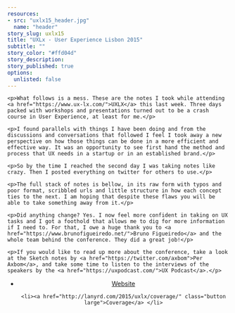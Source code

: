 ```yaml
---
resources:
- src: "uxlx15_header.jpg"
  name: "header"
story_slug: uxlx15
title: "UXLx - User Experience Lisbon 2015"
subtitle: ""
story_color: "#ffd04d"
story_description: 
story_published: true
options:
  unlisted: false
---
```


<style>
/* Custom, iPhone Retina */ 
@media only screen and (min-width : 320px) {
div.full-width{margin-right: -1.5em; margin-left: -1.5em; margin-bottom: 1em
}

/* Extra Small Devices, Phones */ 
@media only screen and (min-width : 480px) {

}

/* Small Devices, Tablets */
@media only screen and (min-width : 768px) {
    div.full-width{margin-right: -3em; margin-left: -3em; margin-bottom: 1em;}
}

/* Medium Devices, Desktops */
@media only screen and (min-width : 992px) {

}

/* Large Devices, Wide Screens */
@media only screen and (min-width : 1200px) {

}
</style>

<div class="text">
    
    <p>What follows is a mess. These are the notes I took while attending <a href="https://www.ux-lx.com/">UXLX</a> this last week. Three days packed with workshops and presentations turned out to be a crash course in User Experience, at least for me.</p>

    <p>I found parallels with things I have been doing and from the discussions and conversations that followed I feel I took away a new perspective on how those things can be done in a more efficient and effective way. It was an opportunity to see first hand the method and process that UX needs in a startup or in an established brand.</p>

    <p>So by the time I reached the second day I was taking notes like crazy. Then I posted everything on twitter for others to use.</p>

    <p>The full stack of notes is bellow, in its raw form with typos and poor format, scribbled urls and little structure in how each concept ties to the next. I am hoping that despite these flaws you will be able to take something away from it.</p>

    <p>Did anything change? Yes. I now feel more confident in taking on UX tasks and I got a foothold that allows me to dig for more information if I need to. For that, I owe a huge thank you to <a href="https://www.brunofigueiredo.net/">Bruno Figueiredo</a> and the whole team behind the conference. They did a great job!</p>

    <p>If you would like to read up more about the conference, take a look at the Sketch notes by <a href="https://twitter.com/axbom">Per Axbom</a>, and take some time to listen to the interviews of the speakers by the <a href="https://uxpodcast.com/">UX Podcast</a>.</p>
</div>

<ul class="actions" style="text-align: center;">
    <li><a href="http://ux-lx.com/" class="button large">Website</a> </li>

    <li><a href="http://lanyrd.com/2015/uxlx/coverage/" class="button large">Coverage</a> </li>
</ul>